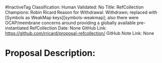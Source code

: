 #InactiveTag
Classification:
Human Validated: No
Title: RefCollection
Champions: Robin Ricard
Reason for Withdrawal: Withdrawn; replaced with [Symbols as WeakMap keys][symbols-weakmap]; also there were OCAP/membrane concerns around providing a globally available pre-instantiated RefCollection
Date: None
GitHub Link: https://github.com/rricard/proposal-refcollection/
GitHub Note Link: None

# Proposal Description:
